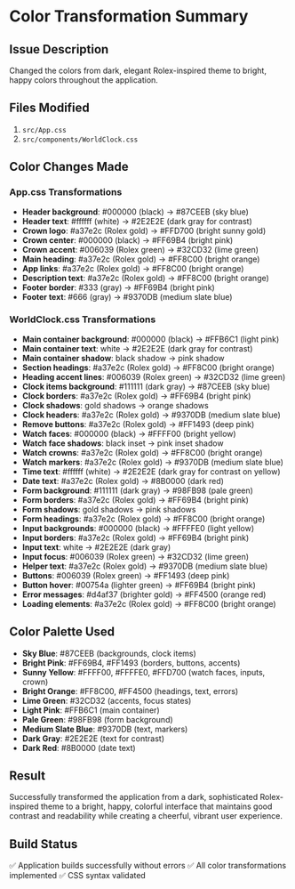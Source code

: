 # Color Transformation Summary

## Issue Description
Changed the colors from dark, elegant Rolex-inspired theme to bright, happy colors throughout the application.

## Files Modified
1. `src/App.css`
2. `src/components/WorldClock.css`

## Color Changes Made

### App.css Transformations
- **Header background**: #000000 (black) → #87CEEB (sky blue)
- **Header text**: #ffffff (white) → #2E2E2E (dark gray for contrast)
- **Crown logo**: #a37e2c (Rolex gold) → #FFD700 (bright sunny gold)
- **Crown center**: #000000 (black) → #FF69B4 (bright pink)
- **Crown accent**: #006039 (Rolex green) → #32CD32 (lime green)
- **Main heading**: #a37e2c (Rolex gold) → #FF8C00 (bright orange)
- **App links**: #a37e2c (Rolex gold) → #FF8C00 (bright orange)
- **Description text**: #a37e2c (Rolex gold) → #FF8C00 (bright orange)
- **Footer border**: #333 (gray) → #FF69B4 (bright pink)
- **Footer text**: #666 (gray) → #9370DB (medium slate blue)

### WorldClock.css Transformations
- **Main container background**: #000000 (black) → #FFB6C1 (light pink)
- **Main container text**: white → #2E2E2E (dark gray for contrast)
- **Main container shadow**: black shadow → pink shadow
- **Section headings**: #a37e2c (Rolex gold) → #FF8C00 (bright orange)
- **Heading accent lines**: #006039 (Rolex green) → #32CD32 (lime green)
- **Clock items background**: #111111 (dark gray) → #87CEEB (sky blue)
- **Clock borders**: #a37e2c (Rolex gold) → #FF69B4 (bright pink)
- **Clock shadows**: gold shadows → orange shadows
- **Clock headers**: #a37e2c (Rolex gold) → #9370DB (medium slate blue)
- **Remove buttons**: #a37e2c (Rolex gold) → #FF1493 (deep pink)
- **Watch faces**: #000000 (black) → #FFFF00 (bright yellow)
- **Watch face shadows**: black inset → pink inset shadow
- **Watch crowns**: #a37e2c (Rolex gold) → #FF8C00 (bright orange)
- **Watch markers**: #a37e2c (Rolex gold) → #9370DB (medium slate blue)
- **Time text**: #ffffff (white) → #2E2E2E (dark gray for contrast on yellow)
- **Date text**: #a37e2c (Rolex gold) → #8B0000 (dark red)
- **Form background**: #111111 (dark gray) → #98FB98 (pale green)
- **Form borders**: #a37e2c (Rolex gold) → #FF69B4 (bright pink)
- **Form shadows**: gold shadows → pink shadows
- **Form headings**: #a37e2c (Rolex gold) → #FF8C00 (bright orange)
- **Input backgrounds**: #000000 (black) → #FFFFE0 (light yellow)
- **Input borders**: #a37e2c (Rolex gold) → #FF69B4 (bright pink)
- **Input text**: white → #2E2E2E (dark gray)
- **Input focus**: #006039 (Rolex green) → #32CD32 (lime green)
- **Helper text**: #a37e2c (Rolex gold) → #9370DB (medium slate blue)
- **Buttons**: #006039 (Rolex green) → #FF1493 (deep pink)
- **Button hover**: #00754a (lighter green) → #FF69B4 (bright pink)
- **Error messages**: #d4af37 (brighter gold) → #FF4500 (orange red)
- **Loading elements**: #a37e2c (Rolex gold) → #FF8C00 (bright orange)

## Color Palette Used
- **Sky Blue**: #87CEEB (backgrounds, clock items)
- **Bright Pink**: #FF69B4, #FF1493 (borders, buttons, accents)
- **Sunny Yellow**: #FFFF00, #FFFFE0, #FFD700 (watch faces, inputs, crown)
- **Bright Orange**: #FF8C00, #FF4500 (headings, text, errors)
- **Lime Green**: #32CD32 (accents, focus states)
- **Light Pink**: #FFB6C1 (main container)
- **Pale Green**: #98FB98 (form background)
- **Medium Slate Blue**: #9370DB (text, markers)
- **Dark Gray**: #2E2E2E (text for contrast)
- **Dark Red**: #8B0000 (date text)

## Result
Successfully transformed the application from a dark, sophisticated Rolex-inspired theme to a bright, happy, colorful interface that maintains good contrast and readability while creating a cheerful, vibrant user experience.

## Build Status
✅ Application builds successfully without errors
✅ All color transformations implemented
✅ CSS syntax validated
